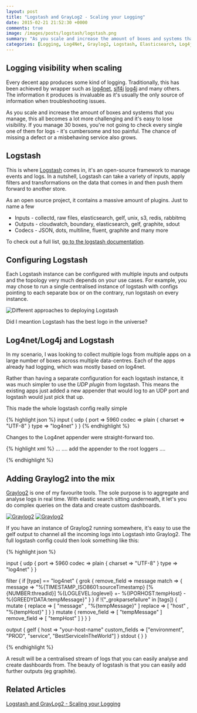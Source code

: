 ```yaml
---
layout: post
title: "Logstash and GrayLog2 - Scaling your Logging"
date: 2015-02-21 21:52:30 +0000
comments: true
image: /images/posts/logstash/logstash.png
summary: "As you scale and increase the amount of boxes and systems that you manage visibility and centralised logging becomes crucial. Logstash and Graylog2 are the perfect combo to tackle this problem. If you're interested in logging at scale, read on ;-)"
categories: [Logging, Log4Net, Graylog2, Logstash, Elasticsearch, Log4j]
---
```


Logging visibility when scaling
-------------------

Every decent app produces some kind of logging. Traditionally, this has been achieved by wrapper such as [log4net](http://logging.apache.org/log4net/), [slf4j](http://www.slf4j.org/) [log4j](http://logging.apache.org/log4j/2.x/) and many others.
The information it produces is invaluable as it's usually the only source of information when troubleshooting issues.
<!--more-->

As you scale and increase the amount of boxes and systems that you manage, this all becomes a lot more challenging and it's easy to lose visibility. 
If you manage 30 boxes, you're not going to check every single one of them for logs - it's cumbersome and too painful.
The chance of missing a defect or a misbehaving service also grows.

Logstash
-------------------

This is where [Logstash](http://logstash.net/) comes in, it's an open-source framework to manage events and logs.
In a nutshell, Logstash can take a variety of inputs, apply filters and transformations on the data that comes in and then push them forward to another store.

As an open source project, it contains a massive amount of plugins. Just to name a few

 - Inputs - collectd, raw files, elasticsearch, gelf, unix, s3, redis, rabbitmq
 - Outputs - cloudwatch, boundary, elasticsearch, gelf, graphite, sdout
 - Codecs - JSON, dots, multiline, fluent, graphite and many more

To check out a full list, [go to the logstash documentation](http://logstash.net/docs/1.4.2/).


Configuring Logstash
-------------------

Each Logstash instance can be configured with multiple inputs and outputs and the topology very much depends on your use cases. 
For example, you may chose to run a single centralised instance of logstash with configs pointing to each separate box or on the contrary, run logstash on every instance.

![Different approaches to deploying Logstash](/images/posts/logstash/logstash-diagram.png)

Did I meantion Logstash has the best logo in the universe?


Log4net/Log4j and Logstash
-------------------

In my scenario, I was looking to collect multiple logs from multiple apps on a large number of boxes across multiple data-centres.
Each of the apps already had logging, which was mostly based on log4net. 

Rather than having a separate configuration for each logstash instance, it was much simpler to use the *UDP plugin* from logstash.
This means the existing apps just added a new appender that would log to an UDP port and logstash would just pick that up.

This made the whole logstash config really simple

{% highlight json %}
    input { 
        udp { 
          port => 5960 
          codec => plain { 
            charset => "UTF-8" 
          } 
          type => "log4net" 
        }
    }
{% endhighlight %}

Changes to the Log4net appender were straight-forward too.

{% highlight xml %}
... 
        <appender name="UdpAppender" type="log4net.Appender.UdpAppender">
            <RemoteAddress value="127.0.0.1" /> <!-- set to 127.0.0.1 and host name mapped to this on my machine (port 80) -->
            <RemotePort value="5960" />
            <layout type="log4net.Layout.PatternLayout">
                <conversionPattern value="%date [%thread] %-5level - %property{log4net:HostName} - MyApplication - %message%newline" />
            </layout>
        </appender>
....
add the appender to the root loggers
....
		<root>
			<level value="ERROR" />
			<appender-ref ref="OutputDebugStringAppender" />
			<appender-ref ref="TraceAppender" />
			<appender-ref ref="ErrorFileAppender" />
			<appender-ref ref="UdpAppender" />
		</root>

{% endhighlight %}


Adding Graylog2 into the mix
-------------------

[Graylog2](https://www.graylog2.org/) is one of my favourite tools. The sole purpose is to aggregate and analyse logs in real time. With elastic search sitting underneath,
it let's you do complex queries on the data and create custom dashboards. 

<a href='/images/posts/logstash/screen2_full.png'><img src='/images/posts/logstash/screen2.png' alt='Graylog2' /></a>
<a href='/images/posts/logstash/screen3_full.png'><img src='/images/posts/logstash/screen3.png' alt='Graylog2' /></a>

If you have an instance of Graylog2 running somewhere, it's easy to use the gelf output to channel all the incoming logs into Logstash into Graylog2.
The full logstash config could then look something like this:

{% highlight json %}

input { 
	udp { 
	  port => 5960 
	  codec => plain { 
		charset => "UTF-8" 
	  } 
	  type => "log4net" 
	}
}


filter {
  if [type] == "log4net" {
    grok {
      remove_field => message
      match => { message => "%{TIMESTAMP_ISO8601:sourceTimestamp} \[%{NUMBER:threadid}\] %{LOGLEVEL:loglevel} +- %{IPORHOST:tempHost} - %{GREEDYDATA:tempMessage}" }
    }
    if !("_grokparsefailure" in [tags]) {
      mutate {
        replace => [ "message" , "%{tempMessage}" ]
        replace => [ "host" , "%{tempHost}" ]
      }
    }
    mutate {
      remove_field => [ "tempMessage" ]
      remove_field => [ "tempHost" ]
    }
  }
}

output {
  gelf {
	 host => "your-host-name"
	 custom_fields => ["environment", "PROD", "service", "BestServiceInTheWorld"]
	 }
  stdout { }
}

{% endhighlight %}

A result will be a centralised stream of logs that you can easily analyse and create dashboards from. 
The beauty of logstash is that you can easily add further outputs (eg graphite). 

Related Articles
-------------------

[Logstash and GrayLog2 - Scaling your Logging](/introduction-to-sass-with-visual-studio/)<br/>